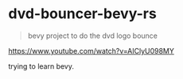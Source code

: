 # dvd-bouncer-bevy-rs

> bevy project to do the dvd logo bounce

https://www.youtube.com/watch?v=AIClyU098MY

trying to learn bevy.
